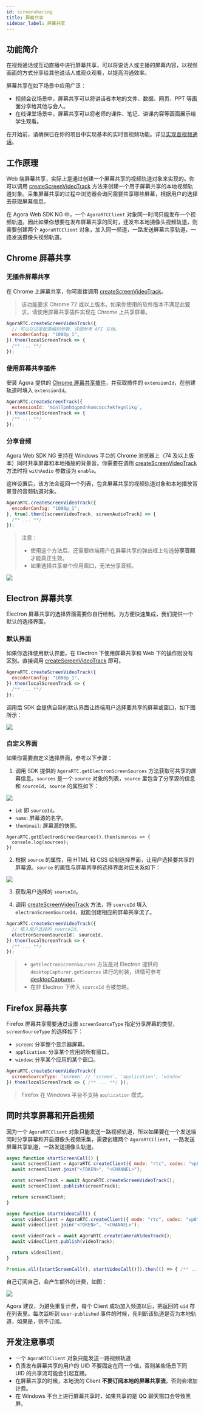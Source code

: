 ```yaml
---
id: screensharing
title: 屏幕共享
sidebar_label: 屏幕共享
---
```


## 功能简介
在视频通话或互动直播中进行屏幕共享，可以将说话人或主播的屏幕内容，以视频画面的方式分享给其他说话人或观众观看，以提高沟通效率。

屏幕共享在如下场景中应用广泛：
- 视频会议场景中，屏幕共享可以将讲话者本地的文件、数据、网页、PPT 等画面分享给其他与会人。
- 在线课堂场景中，屏幕共享可以将老师的课件、笔记、讲课内容等画面展示给学生观看。

在开始前，请确保已在你的项目中实现基本的实时音视频功能。详见[实现音视频通话](basic_call.md)。

## 工作原理

Web 端屏幕共享，实际上是通过创建一个屏幕共享的视频轨道对象来实现的。你可以调用 [createScreenVideoTrack](/api/cn/interfaces/iagorartc.html#createscreenvideotrack) 方法来创建一个用于屏幕共享的本地视频轨道对象。采集屏幕共享的过程中浏览器会询问需要共享哪些屏幕，根据用户的选择去获取屏幕信息。

在 Agora Web SDK NG 中，一个 `AgoraRTCClient` 对象同一时间只能发布一个视频轨道。因此如果你想要在发布屏幕共享的同时，还发布本地摄像头视频轨道，则需要创建两个 `AgoraRTCClient` 对象，加入同一频道，一路发送屏幕共享轨道，一路发送摄像头视频轨道。

## Chrome 屏幕共享

### 无插件屏幕共享

在 Chrome 上屏幕共享，你可直接调用 [createScreenVideoTrack](/api/cn/interfaces/iagorartc.html#createscreenvideotrack)。

> 该功能要求 Chrome 72 或以上版本。如果你使用的软件版本不满足此要求，请使用屏幕共享插件实现在 Chrome 上共享屏幕。

```js
AgoraRTC.createScreenVideoTrack({
  // 可以在这里配置编码参数，详细参考 API 文档。
  encoderConfig: "1080p_1",
}).then(localScreenTrack => {
  /** ... **/
});
```

### 使用屏幕共享插件
安装 Agora 提供的 [Chrome 屏幕共享插件](https://docs.agora.io/cn/Interactive%20Broadcast/chrome_screensharing_plugin)，并获取插件的 `extensionId`，在创建轨道时填入 `extensionId`。

```js
AgoraRTC.createScreenTrack({
  extensionId: 'minllpmhdgpndnkomcoccfekfegnlikg',
}).then(localScreenTrack => {
  /** ... **/
});

```

### 分享音频
Agora Web SDK NG 支持在 Windows 平台的 Chrome 浏览器上（74 及以上版本）同时共享屏幕和本地播放的背景音。你需要在调用 [createScreenVideoTrack](/api/cn/interfaces/iagorartc.html#createscreenvideotrack) 方法时将 `withAudio` 参数设为 `enable`。

这样设置后，该方法会返回一个列表，包含屏幕共享的视频轨道对象和本地播放背景音的音频轨道对象。

```js
AgoraRTC.createScreenVideoTrack({
  encoderConfig: "1080p_1",
}, true).then([screenVideoTrack, screenAudioTrack] => {
  /** ... **/
});
```

> 注意：
> - 使用这个方法后，还需要终端用户在屏幕共享的弹出框上勾选**分享音频**才能真正生效。
> - 如果选择共享单个应用窗口，无法分享音频。

![](assets/screenaudio.png)

## Electron 屏幕共享
Electron 屏幕共享的选择界面需要你自行绘制，为方便快速集成，我们提供一个默认的选择界面。

### 默认界面
如果你选择使用默认界面，在 Electron 下使用屏幕共享和 Web 下的操作则没有区别。直接调用 [createScreenVideoTrack](/api/cn/interfaces/iagorartc.html#createscreenvideotrack) 即可。

```js
AgoraRTC.createScreenVideoTrack({
  encoderConfig: "1080p_1",
}).then(localScreenTrack => {
  /** ... **/
});
```

调用后 SDK 会提供自带的默认界面让终端用户选择要共享的屏幕或窗口，如下图所示：

![](assets/electron.png)

### 自定义界面

如果你需要自定义选择界面，参考以下步骤：
1. 调用 SDK 提供的 `AgoraRTC.getElectronScreenSources` 方法获取可共享的屏幕信息。`sources` 是一个 `source` 对象的列表，`source` 里包含了分享源的信息和 `sourceId`，`source` 的属性如下：

![](assets/sources.png)

  - `id`: 即 `sourceId`。
  - `name`: 屏幕源的名字。
  - `thumbnail`: 屏幕源的快照。

```
AgoraRTC.getElectronScreenSources().then(sources => {
  console.log(sources);
})
```

2. 根据 `source` 的属性，用 HTML 和 CSS 绘制选择界面，让用户选择要共享的屏幕源。`source` 的属性与屏幕共享的选择界面对应关系如下：

![](assets/electron2.jpeg)

3. 获取用户选择的 `sourceId`。

4. 调用 [createScreenVideoTrack](/api/cn/interfaces/iagorartc.html#createscreenvideotrack) 方法，将 `sourceId` 填入 `electronScreenSourceId`，就能创建相应的屏幕共享流了。

``` javascript
AgoraRTC.createScreenVideoTrack({
  // 填入用户选择的 sourceId。
  electronScreenSourceId： sourceId,
}).then(localScreenTrack => {
  /** ... **/
});
```

> - `getElectronScreenSources` 方法是对 Electron 提供的 `desktopCapturer.getSources` 进行的封装，详情可参考 [desktopCapturer](https://electronjs.org/docs/api/desktop-capturer)。
> - 在非 Electron 下传入 `sourceId` 会被忽略。

## Firefox 屏幕共享

Firefox 屏幕共享需要通过设置 `screenSourceType` 指定分享屏幕的类型，`screenSourceType` 的选择如下：
- `screen`: 分享整个显示器屏幕。
- `application`: 分享某个应用的所有窗口。
- `window`: 分享某个应用的某个窗口。

```js
AgoraRTC.createScreenVideoTrack({
  screenSourceType: 'screen' // 'screen', 'application', 'window'
}).then(localScreenTrack => { /** ... **/ });
```
> Firefox 在 Windows 平台不支持 `application` 模式。

## 同时共享屏幕和开启视频

因为一个 `AgoraRTCClient` 对象只能发送一路视频轨道，所以如果要在一个发送端同时分享屏幕和开启摄像头视频采集，需要创建两个 `AgoraRTCClient`，一路发送屏幕共享轨道，一路发送摄像头轨道。

```js
async function startScreenCall() {
  const screenClient = AgoraRTC.createClient({ mode: "rtc", codec: "vp8" });
  await screenClient.join("<TOKEN>", "<CHANNEL>");

  const screenTrack = await AgoraRTC.createScreenVideoTrack();
  await screenClient.publish(screenTrack);

  return screenClient;
}

async function startVideoCall() {
  const videoClient = AgoraRTC.createClient({ mode: "rtc", codec: "vp8" });
  await videoClient.join("<TOKEN>", "<CHANNEL>");

  const videoTrack = await AgoraRTC.createCameraVideoTrack();
  await videoClient.publish(videoTrack);

  return videoClient;
}

Promise.all([startScreenCall(), startVideoCall()]).then(() => { /** ... **/ });
```

自己订阅自己，会产生额外的计费，如图：

![](assets/subscribe_screen.png)

Agora 建议，为避免重复计费，每个 Client 成功加入频道以后，把返回的 `uid` 存在列表里。每次监听到 `user-published` 事件的时候，先判断该轨道是否为本地轨道，如果是，则不订阅。

## 开发注意事项

- 一个 `AgoraRTCClient` 对象只能发送一路视频轨道
- 负责发布屏幕共享的用户的 UID 不要固定在同一个值，否则某些场景下同 UID 的共享流可能会引起互踢。
- 在屏幕共享的时候，本地流的 Client **不要订阅本地的屏幕共享流**，否则会增加计费。
- 在 Windows 平台上进行屏幕共享时，如果共享的是 QQ 聊天窗口会导致黑屏。
